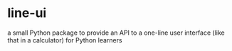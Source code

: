 # line-ui
a small Python package to provide an API to a one-line user interface (like that in a calculator) for Python learners
